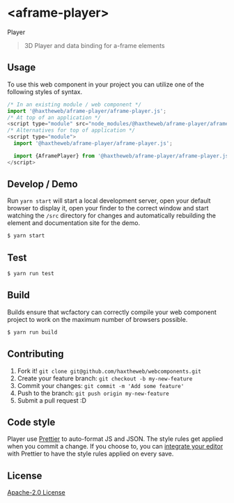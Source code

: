 # &lt;aframe-player&gt;

Player
> 3D Player and data binding for a-frame elements

## Usage
To use this web component in your project you can utilize one of the following styles of syntax.

```js
/* In an existing module / web component */
import '@haxtheweb/aframe-player/aframe-player.js';
/* At top of an application */
<script type="module" src="node_modules/@haxtheweb/aframe-player/aframe-player.js"></script>
/* Alternatives for top of application */
<script type="module">
  import '@haxtheweb/aframe-player/aframe-player.js';

  import {AframePlayer} from '@haxtheweb/aframe-player/aframe-player.js';
</script>
```

## Develop / Demo
Run `yarn start` will start a local development server, open your default browser to display it, open your finder to the correct window and start watching the `/src` directory for changes and automatically rebuilding the element and documentation site for the demo.
```bash
$ yarn start
```

## Test

```bash
$ yarn run test
```

## Build
Builds ensure that wcfactory can correctly compile your web component project to
work on the maximum number of browsers possible.
```bash
$ yarn run build
```

## Contributing

1. Fork it! `git clone git@github.com/haxtheweb/webcomponents.git`
2. Create your feature branch: `git checkout -b my-new-feature`
3. Commit your changes: `git commit -m 'Add some feature'`
4. Push to the branch: `git push origin my-new-feature`
5. Submit a pull request :D

## Code style

Player  use [Prettier][prettier] to auto-format JS and JSON.  The style rules get applied when you commit a change.  If you choose to, you can [integrate your editor][prettier-ed] with Prettier to have the style rules applied on every save.

[prettier]: https://github.com/prettier/prettier/
[prettier-ed]: https://github.com/prettier/prettier/#editor-integration
[polyserve]: https://github.com/Polymer/polyserve
[web-component-tester]: https://github.com/Polymer/web-component-tester

## License
[Apache-2.0 License](http://opensource.org/licenses/Apache-2.0)